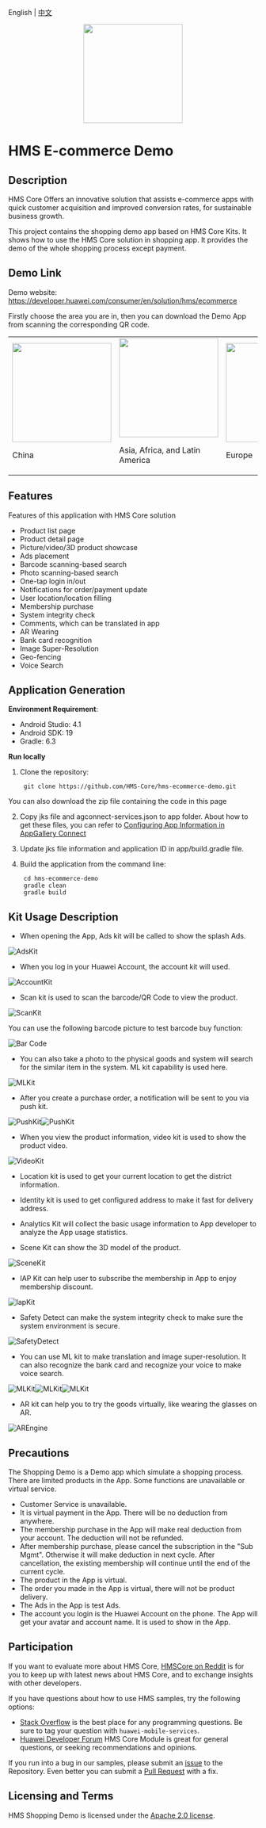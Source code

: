 English | [中文](README_ZH.md)
<div align="center">
<img src="https://github.com/HMS-Core/hms-ecommerce-demo/blob/main/images/logo.png" width=200>
</div>

# HMS E-commerce Demo

## Description
HMS Core Offers an innovative solution that assists e-commerce apps with quick customer acquisition and improved conversion rates, for sustainable business growth.

This project contains the shopping demo app based on HMS Core Kits. It shows how to use the HMS Core solution in shopping app. It provides the demo of the whole shopping process except payment.

## Demo Link
Demo website: https://developer.huawei.com/consumer/en/solution/hms/ecommerce

Firstly choose the area you are in, then you can download the Demo App from scanning the corresponding QR code.

<table><tr>
<td>
<img src="https://github.com/HMS-Core/hms-ecommerce-demo/blob/main/images/barcode/China.png" width="200">
<p>China</p>
</td>
<td>
<img src="https://github.com/HMS-Core/hms-ecommerce-demo/blob/main/images/barcode/Asia-Africa-and-Latin-America.png" width="200">
<p>Asia, Africa, and Latin America</p>
</td>
<td>
<img src="https://github.com/HMS-Core/hms-ecommerce-demo/blob/main/images/barcode/Europe.png" width=200>
<p>Europe</p>
</td>
<td>
<img src="https://github.com/HMS-Core/hms-ecommerce-demo/blob/main/images/barcode/Russia.png" width=200>
<p>Russia</p>
</td>
</tr></table>

## Features
Features of this application with HMS Core solution
- Product list page
- Product detail page
- Picture/video/3D product showcase
- Ads placement
- Barcode scanning-based search
- Photo scanning-based search
- One-tap login in/out
- Notifications for order/payment update
- User location/location filling
- Membership purchase
- System integrity check
- Comments, which can be translated in app
- AR Wearing
- Bank card recognition
- Image Super-Resolution
- Geo-fencing
- Voice Search


## Application Generation
**Environment Requirement**:

- Android Studio: 4.1
- Android SDK: 19
- Gradle: 6.3

**Run locally**
1. Clone the repository:
     
        git clone https://github.com/HMS-Core/hms-ecommerce-demo.git

You can also download the zip file containing the code in this page

2. Copy jks file and agconnect-services.json to app folder. About how to get these files, you can refer to [Configuring App Information in AppGallery Connect](https://developer.huawei.com/consumer/en/doc/development/HMSCore-Guides/config-agc-0000001050196065)

3. Update jks file information and application ID in app/build.gradle file.

4. Build the application from the command line:

        cd hms-ecommerce-demo
        gradle clean
        gradle build

## Kit Usage Description
- When opening the App, Ads kit will be called to show the splash Ads.

![AdsKit](images/kit-usage-gif-english/AdsKit.gif)

- When you log in your Huawei Account, the account kit will used.

![AccountKit](images/kit-usage-gif-english/AccountKit.gif)

- Scan kit is used to scan the barcode/QR Code to view the product.

![ScanKit](images/kit-usage-gif-english/ScanKit.gif)

You can use the following barcode picture to test barcode buy function:

![Bar Code](images/barcode.gif)

- You can also take a photo to the physical goods and system will search for the similar item in the system. ML kit capability is used here.

![MLKit](images/kit-usage-gif-english/PhotoShopping.gif)

- After you create a purchase order, a notification will be sent to you via push kit.

![PushKit](images/kit-usage-gif-english/PushKit.gif)![PushKit](images/kit-usage-gif-english/GroFence.gif)

- When you view the product information, video kit is used to show the product video.

![VideoKit](images/kit-usage-gif-english/VideoKit.gif)

- Location kit is used to get your current location to get the district information.
- Identity kit is used to get configured address to make it fast for delivery address.
- Analytics Kit will collect the basic usage information to App developer to analyze the App usage statistics.

- Scene Kit can show the 3D model of the product.

![SceneKit](images/kit-usage-gif-english/SceneKit.gif)


- IAP Kit can help user to subscribe the membership in App to enjoy membership discount.

![IapKit](images/kit-usage-gif-english/Iap.gif)

- Safety Detect can make the system integrity check to make sure the system environment is secure.

![SafetyDetect](images/kit-usage-gif-english/SafetyDetect.gif)

- You can use ML kit to make translation and image super-resolution. It can also recognize the bank card and recognize your voice to make voice search.

![MLKit](images/kit-usage-gif-english/Translation.gif)![MLKit](images/kit-usage-gif-english/BankCardRecognization.gif)![MLKit](images/kit-usage-gif-english/VoiceSearch.gif)

- AR kit can help you to try the goods virtually, like wearing the glasses on AR.

![AREngine](images/kit-usage-gif-english/AR.gif)


## Precautions
The Shopping Demo is a Demo app which simulate a shopping process. There are limited products in the App. Some functions are unavailable or virtual service.

- Customer Service is unavailable.
- It is virtual payment in the App. There will be no deduction from anywhere.
- The membership purchase in the App will make real deduction from your account. The deduction will not be refunded.
- After membership purchase, please cancel the subscription in the "Sub Mgmt". Otherwise it will make deduction in next cycle. After cancellation, the existing membership will continue until the end of the current cycle.
- The product in the App is virtual. 
- The order you made in the App is virtual, there will not be product delivery.
- The Ads in the App is test Ads.
- The account you login is the Huawei Account on the phone. The App will get your avatar and account name. It is used to show in the App.


## Participation
If you want to evaluate more about HMS Core, [HMSCore on Reddit](https://www.reddit.com/r/HuaweiDevelopers/) is for you to keep up with latest news about HMS Core, and to exchange insights with other developers.

If you have questions about how to use HMS samples, try the following options:
- [Stack Overflow](https://stackoverflow.com/questions/tagged/huawei-mobile-services) is the best place for any programming questions. Be sure to tag your question with 
`huawei-mobile-services`.
- [Huawei Developer Forum](https://forums.developer.huawei.com/forumPortal/en/home?fid=0101187876626530001) HMS Core Module is great for general questions, or seeking recommendations and opinions.

If you run into a bug in our samples, please submit an [issue](https://github.com/HMS-Core/hms-ecommerce-demo/issues) to the Repository. Even better you can submit a [Pull Request](https://github.com/HMS-Core/hms-ecommerce-demo/pulls) with a fix.

## Licensing and Terms
HMS Shopping Demo is licensed under the [Apache 2.0 license](https://github.com/HMS-Core/hms-ecommerce-demo/blob/main/LICENSE).

